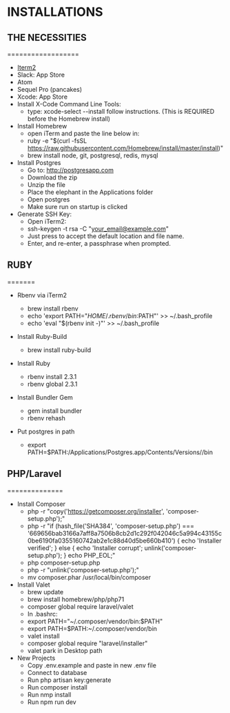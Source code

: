 INSTALLATIONS
=============

## THE NECESSITIES
==================

* [Iterm2](https://www.iterm2.com/)
* Slack: App Store
* Atom
* Sequel Pro (pancakes)
* Xcode: App Store
* Install X-Code Command Line Tools:
    * type: xcode-select --install
    follow instructions. (This is REQUIRED before the Homebrew install)
* Install Homebrew
   * open iTerm and paste the line below in:
   * ruby -e "$(curl -fsSL https://raw.githubusercontent.com/Homebrew/install/master/install)"     
   * brew install node, git, postgresql, redis, mysql
* Install Postgres
    * Go to: http://postgresapp.com
    * Download the zip
    * Unzip the file
    * Place the elephant in the Applications folder
    * Open postgres
    * Make sure run on startup is clicked
* Generate SSH Key:
    * Open iTerm2:
    * ssh-keygen -t rsa -C "your_email@example.com"
    * Just press <Enter> to accept the default location and file name.
    * Enter, and re-enter, a passphrase when prompted.

## RUBY
=======

* Rbenv via iTerm2
  * brew install rbenv
  * echo 'export PATH="$HOME/.rbenv/bin:$PATH"' >> ~/.bash_profile
  * echo 'eval "$(rbenv init -)"' >> ~/.bash_profile

* Install Ruby-Build
  * brew install ruby-build

* Install Ruby
  * rbenv install 2.3.1
  * rbenv global 2.3.1

* Install Bundler Gem
  * gem install bundler
  * rbenv rehash

* Put postgres in path
  * export PATH=$PATH:/Applications/Postgres.app/Contents/Versions/<postgres version>/bin

## PHP/Laravel
==============

* Install Composer
  * php -r "copy('https://getcomposer.org/installer', 'composer-setup.php');"
  * php -r "if (hash_file('SHA384', 'composer-setup.php') === '669656bab3166a7aff8a7506b8cb2d1c292f042046c5a994c43155c0be6190fa0355160742ab2e1c88d40d5be660b410') { echo 'Installer verified'; } else { echo 'Installer corrupt'; unlink('composer-setup.php'); } echo PHP_EOL;"
  * php composer-setup.php
  * php -r "unlink('composer-setup.php');"
  * mv composer.phar /usr/local/bin/composer
* Install Valet
  * brew update
  * brew install homebrew/php/php71
  * composer global require laravel/valet
  * In .bashrc:
  * export PATH="~/.composer/vendor/bin:$PATH"
  * export PATH=$PATH:~/.composer/vendor/bin
  * valet install
  * composer global require "laravel/installer"
  * valet park in Desktop path
* New Projects
  * Copy .env.example and paste in new .env file
  * Connect to database
  * Run php artisan key:generate
  * Run composer install
  * Run nmp install
  * Run npm run dev
